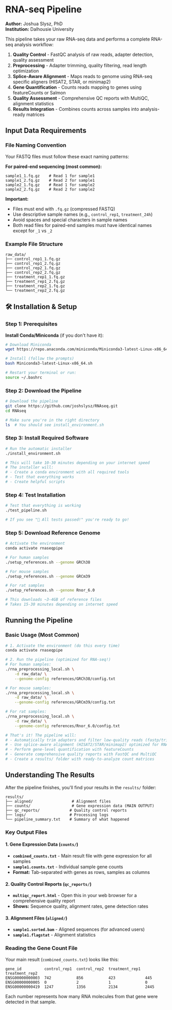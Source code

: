 # RNA-seq Pipeline

**Author:** Joshua Slysz, PhD  
**Institution:** Dalhousie University

This pipeline takes your raw RNA-seq data and performs a complete RNA-seq analysis workflow:
1. **Quality Control** - FastQC analysis of raw reads, adapter detection, quality assessment
2. **Preprocessing** - Adapter trimming, quality filtering, read length optimization
3. **Splice-Aware Alignment** - Maps reads to genome using RNA-seq specific aligners (HISAT2, STAR, or minimap2)
4. **Gene Quantification** - Counts reads mapping to genes using featureCounts or Salmon
5. **Quality Assessment** - Comprehensive QC reports with MultiQC, alignment statistics
6. **Results Integration** - Combines counts across samples into analysis-ready matrices


## Input Data Requirements

### File Naming Convention

Your FASTQ files must follow these exact naming patterns:

**For paired-end sequencing (most common):**
```
sample1_1.fq.gz    # Read 1 for sample1
sample1_2.fq.gz    # Read 2 for sample1
sample2_1.fq.gz    # Read 1 for sample2
sample2_2.fq.gz    # Read 2 for sample2
```

**Important:**
- Files must end with `.fq.gz` (compressed FASTQ)
- Use descriptive sample names (e.g., `control_rep1`, `treatment_24h`)
- Avoid spaces and special characters in sample names
- Both read files for paired-end samples must have identical names except for `_1` vs `_2`

### Example File Structure
```
raw_data/
├── control_rep1_1.fq.gz
├── control_rep1_2.fq.gz
├── control_rep2_1.fq.gz
├── control_rep2_2.fq.gz
├── treatment_rep1_1.fq.gz
├── treatment_rep1_2.fq.gz
├── treatment_rep2_1.fq.gz
└── treatment_rep2_2.fq.gz
```

## 🛠️ Installation & Setup

### Step 1: Prerequisites

**Install Conda/Miniconda** (if you don't have it):
```bash
# Download Miniconda
wget https://repo.anaconda.com/miniconda/Miniconda3-latest-Linux-x86_64.sh

# Install (follow the prompts)
bash Miniconda3-latest-Linux-x86_64.sh

# Restart your terminal or run:
source ~/.bashrc
```

### Step 2: Download the Pipeline

```bash
# Download the pipeline
git clone https://github.com/joshslysz/RNAseq.git
cd RNAseq

# Make sure you're in the right directory
ls  # You should see install_environment.sh
```

### Step 3: Install Required Software

```bash
# Run the automatic installer
./install_environment.sh

# This will take 10-30 minutes depending on your internet speed
# The installer will:
# - Create a conda environment with all required tools
# - Test that everything works
# - Create helpful scripts
```

### Step 4: Test Installation

```bash
# Test that everything is working
./test_pipeline.sh

# If you see "🎉 All tests passed!" you're ready to go!
```

### Step 5: Download Reference Genome

```bash
# Activate the environment
conda activate rnaseqpipe

# For human samples
./setup_references.sh --genome GRCh38

# For mouse samples
./setup_references.sh --genome GRCm39

# For rat samples
./setup_references.sh --genome Rnor_6.0

# This downloads ~3-4GB of reference files
# Takes 15-30 minutes depending on internet speed
```

## Running the Pipeline

### Basic Usage (Most Common)

```bash
# 1. Activate the environment (do this every time)
conda activate rnaseqpipe

# 2. Run the pipeline (optimized for RNA-seq!)
# For human samples:
./rna_preprocessing_local.sh \
    -d raw_data/ \
    --genome-config references/GRCh38/config.txt

# For mouse samples:
./rna_preprocessing_local.sh \
    -d raw_data/ \
    --genome-config references/GRCm39/config.txt

# For rat samples:
./rna_preprocessing_local.sh \
    -d raw_data/ \
    --genome-config references/Rnor_6.0/config.txt

# That's it! The pipeline will:
# - Automatically trim adapters and filter low-quality reads (fastp/trimmomatic)
# - Use splice-aware alignment (HISAT2/STAR/minimap2) optimized for RNA-seq
# - Perform gene-level quantification with featureCounts
# - Generate comprehensive quality reports with FastQC and MultiQC
# - Create a results/ folder with ready-to-analyze count matrices
```

## Understanding The Results

After the pipeline finishes, you'll find your results in the `results/` folder:

```
results/
├── aligned/                 # Alignment files
├── counts/                  # Gene expression data (MAIN OUTPUT)
├── qc_reports/             # Quality control reports
├── logs/                   # Processing logs
└── pipeline_summary.txt    # Summary of what happened
```

### Key Output Files

#### 1. Gene Expression Data (`counts/`)
- **`combined_counts.txt`** - Main result file with gene expression for all samples
- **`sample1.counts.txt`** - Individual sample gene counts
- **Format:** Tab-separated with genes as rows, samples as columns

#### 2. Quality Control Reports (`qc_reports/`)
- **`multiqc_report.html`** - Open this in your web browser for a comprehensive quality report
- **Shows:** Sequence quality, alignment rates, gene detection rates

#### 3. Alignment Files (`aligned/`)
- **`sample1.sorted.bam`** - Aligned sequences (for advanced users)
- **`sample1.flagstat`** - Alignment statistics

### Reading the Gene Count File

Your main result (`combined_counts.txt`) looks like this:
```
gene_id          control_rep1  control_rep2  treatment_rep1  treatment_rep2
ENSG00000000003  742           856           423             445
ENSG00000000005  0             2             1               0
ENSG00000000419  1247          1356          2134            2445
```

Each number represents how many RNA molecules from that gene were detected in that sample.

